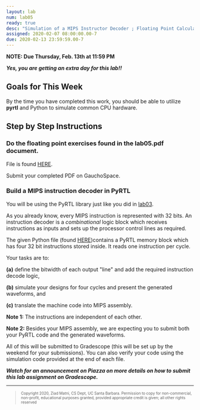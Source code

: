 ```yaml
---
layout: lab
num: lab05
ready: true
desc: "Simulation of a MIPS Instructor Decoder ; Floating Point Calculations"
assigned: 2020-02-07 08:00:00.00-7
due: 2020-02-13 23:59:59.00-7
---
```


**NOTE: Due Thursday, Feb. 13th at 11:59 PM**

***Yes, you are getting an extra day for this lab!!***

## Goals for This Week
By the time you have completed this work, you should be able to 
utilize **pyrtl** and Python to simulate common CPU hardware.

## Step by Step Instructions

### Do the floating point exercises found in the lab05.pdf document.

File is found [HERE](/w20/lab/lab05/lab05.pdf).

Submit your completed PDF on GauchoSpace.

### Build a MIPS instruction decoder in PyRTL

You will be using the PyRTL library just like you did in [lab03](/w20/lab/lab03.md).

As you already know, every MIPS instruction is represented with 32 bits. An instruction decoder is a *combinational* logic block which receives instructions as inputs and sets up the processor control lines as required.

The given Python file (found [HERE](/w20/lab/lab05/instr_dec.py))contains a PyRTL memory block which has four 32 bit instructions stored inside. It reads one instruction per cycle.

Your tasks are to: 

**(a)** define the bitwidth of each output "line" and add the required instruction decode logic, 

**(b)** simulate your designs for four cycles and present the generated waveforms, and 

**(c)** translate the machine code into MIPS assembly.

**Note 1:** The instructions are independent of each other.

**Note 2:** Besides your MIPS assembly, we are expecting you to submit both your PyRTL code and the generated waveforms. 

All of this will be submitted to Gradescope (this will be set up by the weekend for your submissions). You can also verify your code using the simulation code provided at the end of each file. 

***Watch for an announcement on Piazza on more details on how to submit this lab assignment on Gradescope.***

<hr>
<blockquote><font size="1">
Copyright 2020, Ziad Matni, CS Dept, UC Santa Barbara. Permission to copy for non-commercial, non-profit, educational purposes granted, provided appropriate credit is given;  all other rights reserved
</font></blockquote>
